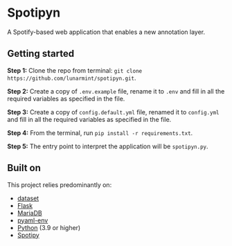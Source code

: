 # Spotipyn
 A Spotify-based web application that enables a new annotation layer.

## Getting started
**Step 1:** Clone the repo from terminal: `git clone https://github.com/lunarmint/spotipyn.git`.

**Step 2:** Create a copy of `.env.example` file, rename it to `.env` and fill in all the required variables as specified in the file.

**Step 3:** Create a copy of `config.default.yml` file, renamed it to `config.yml` and fill in all the required variables as specified in the file.

**Step 4:** From the terminal, run `pip install -r requirements.txt`.

**Step 5:** The entry point to interpret the application will be `spotipyn.py`.
  
## Built on
This project relies predominantly on:
* [dataset](https://github.com/pudo/dataset)
* [Flask](https://flask.palletsprojects.com/en/2.0.x/)
* [MariaDB](https://mariadb.org/)
* [pyaml-env](https://github.com/mkaranasou/pyaml_env)
* [Python](https://www.python.org/) (3.9 or higher)
* [Spotipy](https://spotipy.readthedocs.io/en/stable/)
